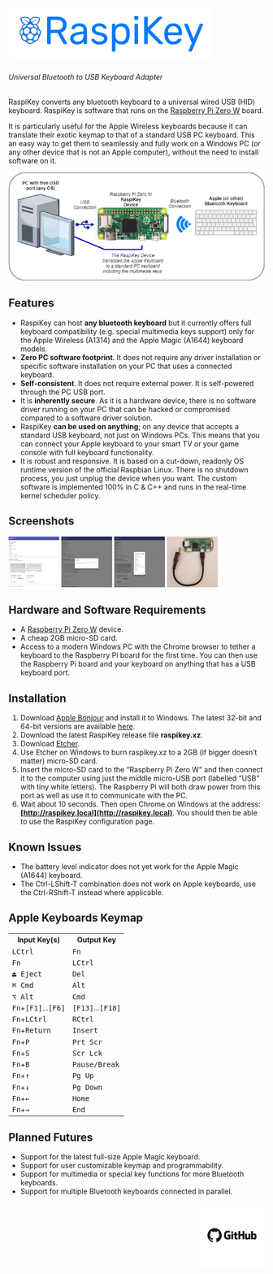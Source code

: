 ![raspikey-logo](images/raspikey-logo.png)
###### Universal Bluetooth to USB Keyboard Adapter

RaspiKey converts any bluetooth keyboard to a universal wired USB (HID) keyboard. RaspiKey is software that runs on the [Raspberry Pi Zero W](https://www.raspberrypi.org/products/raspberry-pi-zero-w/) board.

It is particularly useful for the Apple Wireless keyboards because it can translate their exotic keymap to that of a standard USB PC keyboard. This an easy way to get them to seamlessly and fully work on a Windows PC (or any other device that is not an Apple computer), without the need to install software on it.

![raspikey-diagram](images/raspikey-diagram.png)

Features
--------

*   RaspiKey can host **any bluetooth keyboard** but it currently offers full keyboard compatibility (e.g. special multimedia keys support) only for the Apple Wireless (A1314) and the Apple Magic (A1644) keyboard models.
*   **Zero PC software footprint**. It does not require any driver installation or specific software installation on your PC that uses a connected keyboard.
*   **Self-consistent**. It does not require external power. It is self-powered through the PC USB port.
*   It is **inherently secure**. As it is a hardware device, there is no software driver running on your PC that can be hacked or compromised compared to a software driver solution.
*   RaspiKey **can be used on anything**; on any device that accepts a standard USB keyboard, not just on Windows PCs. This means that you can connect your Apple keyboard to your smart TV or your game console with full keyboard functionality.
*   It is robust and responsive. It is based on a cut-down, readonly OS runtime version of the official Raspbian Linux. There is no shutdown process, you just unplug the device when you want. The custom software is implemented 100% in C & C++ and runs in the real-time kernel scheduler policy. 

Screenshots
-----------

<a href="images/shot1.png"><img width="100" height="100" src="images/shot1_tn.png"></a>
<a href="images/shot2.png"><img width="100" height="100" src="images/shot2_tn.png"></a>
<a href="images/shot3.png"><img width="100" height="100" src="images/shot3_tn.png"></a>
<a href="images/shot4.jpg"><img width="100" height="100" src="images/shot4_tn.jpg"></a>


Hardware and Software Requirements
----------------------------------

*   A [Raspberry Pi Zero W](https://www.raspberrypi.org/products/raspberry-pi-zero-w/) device.
*   A cheap 2GB micro-SD card.
*   Access to a modern Windows PC with the Chrome browser to tether a keyboard to the Raspberry Pi board for the first time. You can then use the Raspberry Pi board and your keyboard on anything that has a USB keyboard port.

Installation
--------------------

1. Download [Apple Bonjour](https://developer.apple.com/bonjour/) and install it to Windows. The latest 32-bit and 64-bit versions are available [here](https://github.com/samartzidis/RaspiKey/tree/master/utilities).
2. Download the latest RaspiKey release file **raspikey.xz**.
3. Download [Etcher](https://etcher.io/).
4. Use Etcher on Windows to burn raspikey.xz to a 2GB (if bigger doesn’t matter) micro-SD card.
5. Insert the micro-SD card to the “Raspberry Pi Zero W” and then connect it to the computer using just the middle micro-USB port (labelled “USB” with tiny white letters). The Raspberry Pi will both draw power from this port as well as use it to communicate with the PC.
6. Wait about 10 seconds. Then open Chrome on Windows at the address: **[http://raspikey.local](http://raspikey.local)**. You should then be able to use the RaspiKey configuration page.


Known Issues
------------

*   The battery level indicator does not yet work for the Apple Magic (A1644) keyboard.
*   The Ctrl-LShift-T combination does not work on Apple keyboards, use the Ctrl-RShift-T instead where applicable.

Apple Keyboards Keymap
----------------------

<table>
    <tr>
      <th>Input Key(s)</th>
      <th>Output Key</th>
    </tr>
    <tr>
      <td><kbd>LCtrl</kbd></td><td><kbd>Fn</kbd></td>
    </tr>
    <tr>
      <td><kbd>Fn</kbd></td><td><kbd>LCtrl</kbd></td>
    </tr>
    <tr>
      <td><kbd>⏏︎ Eject</kbd></td><td><kbd>Del</kbd></td>
    </tr>
    <tr>
      <td><kbd>⌘ Cmd</kbd></td><td><kbd>Alt</kbd></td>
    </tr>    
    <tr>
      <td><kbd>⌥ Alt</kbd></td><td><kbd>Cmd</kbd></td>
    </tr>    
    <tr>
      <td><kbd>Fn</kbd>+<kbd>[F1]</kbd>...<kbd>[F6]</kbd></td><td><kbd>[F13]</kbd>...<kbd>[F18]</kbd></td>
    </tr>
    <tr>
      <td><kbd>Fn</kbd>+<kbd>LCtrl</kbd></td><td><kbd>RCtrl</kbd></td>
    </tr>
    <tr>
      <td><kbd>Fn</kbd>+<kbd>Return</kbd></td><td><kbd>Insert</kbd></td>
    </tr>
    <tr>
      <td><kbd>Fn</kbd>+<kbd>P</kbd></td><td><kbd>Prt Scr</kbd></td>
    </tr>
    <tr>
      <td><kbd>Fn</kbd>+<kbd>S</kbd></td><td><kbd>Scr Lck</kbd></td>
    </tr>
    <tr>
      <td><kbd>Fn</kbd>+<kbd>B</kbd></td><td><kbd>Pause/Break</kbd></td>
    </tr>
    <tr>
      <td><kbd>Fn</kbd>+<kbd>&uarr;</kbd></td><td><kbd>Pg Up</kbd></td>
    </tr>
    <tr>
      <td><kbd>Fn</kbd>+<kbd>&darr;</kbd></td><td><kbd>Pg Down</kbd></td>
    </tr>
    <tr>
      <td><kbd>Fn</kbd>+<kbd>&larr;</kbd></td><td><kbd>Home</kbd></td>
    </tr>
    <tr>
      <td><kbd>Fn</kbd>+<kbd>&rarr;</kbd></td><td><kbd>End</kbd></td>
    </tr>
  </table>

Planned Futures
---------------

*   Support for the latest full-size Apple Magic keyboard.
*   Support for user customizable keymap and programmability.
*   Support for multimedia or special key functions for more Bluetooth keyboards.
*   Support for multiple Bluetooth keyboards connected in parallel.


<a href="https://github.com/samartzidis/RaspiKey"><img align="right" src="images/github-small.png"/></a>